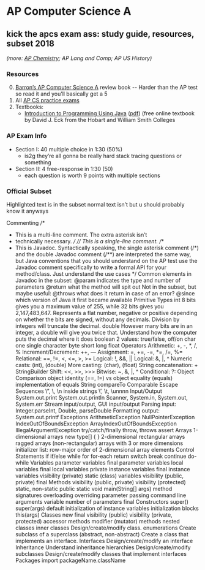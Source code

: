 # AP Computer Science A
## kick the apcs exam ass: study guide, resources, subset 2018

*(more: [AP Chemistry](https://docs.google.com/document/d/1CjDGQkkHumMvqRUKhrd7pnbHUftmZIhNTmaTb8BEZ6M/edit?usp=sharing); AP Lang and Comp; AP US History)*

### Resources
0. [Barron’s AP Computer Science A](http://www.mooreschools.com/cms/lib/OK01000367/Centricity/Domain/2162/Barrons%20AP%20Computer%20Science%20A%20%207th%20Edition.pdf) review book -- Harder than the AP test so read it and you’ll basically get a 5
0. All [AP CS practice exams](https://www.dropbox.com/sh/t3n5lrfdo0f7v00/AACjT7Zl-of2KcrnaQy94ZxYa)
0. Textbooks:
    * [Introduction to Programming Using Java](http://math.hws.edu/javanotes/) ([pdf](http://math.hws.edu/eck/cs124/downloads/javanotes7-linked.pdf)) (free online textbook by David J. Eck from the Hobart and William Smith Colleges

### AP Exam Info
+ Section I: 40 multiple choice in 1:30 (50%)
    + is2g they’re all gonna be really hard stack tracing questions or something
+ Section II: 4 free-response in 1:30 (50)
    + each question is worth 9 points with multiple sections
    
### Official Subset
Highlighted text is in the subset
normal text isn’t but u should probably know it anyways

Commenting
/*
 * This is a multi-line comment. The extra asterisk isn’t
 * technically necessary. 
 */
// This is a single-line comment.
/**
 * This is Javadoc. Syntactically speaking, the single asterisk comment (/*) and the double Javadoc comment (/**) are interpreted the same way, but Java conventions that you should understand on the AP test use the Javadoc comment specifically to write a formal API for your method/class. Just understand the use cases 
*/
Common elements in Javadoc in the subset:
@param 
indicates the type and number of parameters 
@return	
what the method will spit out
Not in the subset, but maybe useful:
@throws
what does it return in case of an error?
@since
which version of Java it first became available
Primitive Types
int
8 bits gives you a maximum value of 255, while 32 bits gives you 2,147,483,647. Represents a flat number, negative or positive depending on whether the bits are signed, without any decimals.
Division by integers will truncate the decimal. 
double
However many bits are in an integer, a double will give you twice that. 
Understand how the computer puts the decimal where it does
boolean
2 values: true/false, off/on
char
one single character
byte
short
long
float
Operators
Arithmetic: +, -, *, /, %
Increment/Decrement: ++, —
Assignment: =, +=, -=, *=, /=, %=
Relational: ==, !=, <, <=, >, >=
Logical: !, &&, ||
Logical: &, |, ^
Numeric casts: (int), (double)
More casting: (char), (float)
String concatenation: +
StringBuilder
Shift: <<, >>, >>>
Bitwise: ~, &, |, ^
Conditional: ?:
Object Comparison
object identity (==, !=) vs object equality (equals)
implementation of equals
String compareTo
Comparable
Escape Sequences
\”, \\, \n inside strings
\’, \t, \unnnn
Input/Output
System.out.print
System.out.println
Scanner, System.in, System.out, System.err
Stream input/output, GUI input/output
Parsing input: 
Integer.parseInt, 
Double, 
parseDouble
Formatting output: 
System.out.printf
Exceptions
ArithmeticException
NullPointerException
IndexOutOfBoundsException
ArrayIndexOutOfBoundsException
IllegalArgumentException
try/catch/finally throw, throws assert
Arrays
1-dimensional arrays
new type[] { }
2-dimensional rectangular arrays
ragged arrays (non-rectangular)
arrays with 3 or more dimensions
initializer list: 
row-major order of 2-dimensional array elements
Control Statements
if
if/else
while
for
for-each
return
switch
break
continue
do-while
Variables
parameter variables
final parameter variables
local variables
final local variables
private instance variables
final instance variables
visibility (private)
static (class) variables
visibility (public, private)
final
Methods
visibility (public, private)
visibility (protected)
static, non-static
public static void main(String[] args)
method signatures
overloading
overriding
parameter passing
command line arguments
variable number of parameters
final
Constructors
super()
super(args)
default initialization of instance variables
initialization blocks
this(args)
Classes
new
final
visibility (public)
visibility (private, protected)
accessor methods
modifier (mutator) methods
nested classes
inner classes
Design/create/modify class.
enumerations
Create subclass of a superclass (abstract, non-abstract)
Create a class that implements an interface.
Interfaces
Design/create/modify an interface
Inheritance
Understand inheritance hierarchies
Design/create/modify subclasses
Design/create/modify classes that implement interfaces
Packages
import packageName.className


